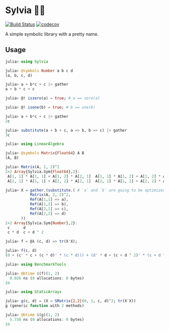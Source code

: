 # Sylvia 🧚🏻

[![Build Status](https://travis-ci.org/dalum/Sylvia.jl.svg?branch=master)](https://travis-ci.org/dalum/Sylvia.jl)
[![codecov](https://codecov.io/gh/dalum/Sylvia.jl/branch/master/graph/badge.svg)](https://codecov.io/gh/dalum/Sylvia.jl)

A simple symbolic library with a pretty name.

## Usage

```julia
julia> using Sylvia

julia> @symbols Number a b c d
(a, b, c, d)

julia> a + b*c + c |> gather
a + b * c + c

julia> @! iszero(a) = true; # a == zero(a)

julia> @! isone(b) = true; # b == one(b)

julia> a + b*c + c |> gather
2c

julia> substitute(a + b + c, a => b, b => c) |> gather
3c

julia> using LinearAlgebra

julia> @symbols Matrix{Float64} A B
(A, B)

julia> Matrix(A, 2, 2)^2
2×2 Array{Sylvia.Sym{Float64},2}:
 A[1, 1] * A[1, 1] + A[1, 2] * A[2, 1]  A[1, 1] * A[1, 2] + A[1, 2] * A[2, 2]
 A[2, 1] * A[1, 1] + A[2, 2] * A[2, 1]  A[2, 1] * A[1, 2] + A[2, 2] * A[2, 2]

julia> X = gather.(substitute.( # `a` and `b` are going to be optimized away
           Matrix(A, 2, 2)^2,
           Ref(A[1,1] => a),
           Ref(A[1,2] => b),
           Ref(A[2,1] => c),
           Ref(A[2,2] => d)
       ))
2×2 Array{Sylvia.Sym{Number},2}:
 c      d
 c * d  c + d ^ 2

julia> f = @λ (c, d) => tr(X'X);

julia> f(c, d)
(0 + (c' * c + (c * d)' * (c * d))) + (d' * d + (c + d ^ 2)' * (c + d ^ 2))

julia> using BenchmarkTools

julia> @btime $(f)(1, 2)
  0.026 ns (0 allocations: 0 bytes)
34

julia> using StaticArrays

julia> g(c, d) = (X = SMatrix{2,2}(0, 1, c, d)^2; tr(X'X))
g (generic function with 2 methods)

julia> @btime $(g)(1, 2)
  5.738 ns (0 allocations: 0 bytes)
34
```
